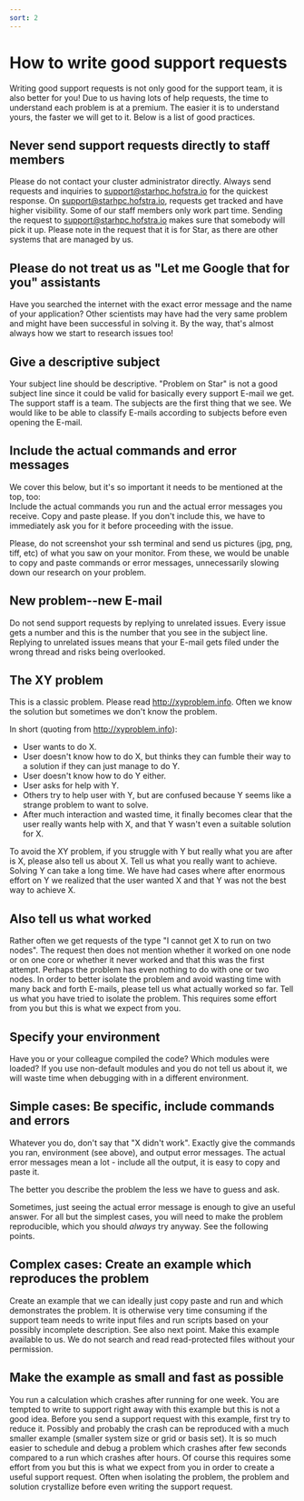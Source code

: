 ```yaml
---
sort: 2
---
```


# How to write good support requests

Writing good support requests is not only good for the support team, it
is also better for you! Due to us having lots of help requests, the time
to understand each problem is at a premium. The easier it is to
understand yours, the faster we will get to it. Below is a list of good
practices.

## Never send support requests directly to staff members

Please do not contact your cluster administrator directly. Always send
requests and inquiries to <support@starhpc.hofstra.io> for the quickest
response. On <support@starhpc.hofstra.io>, requests get tracked and have
higher visibility. Some of our staff members only work part time.
Sending the request to <support@starhpc.hofstra.io> makes sure that
somebody will pick it up. Please note in the request that it is for Star,
as there are other systems that are managed by us.

## Please do not treat us as "Let me Google that for you" assistants

Have you searched the internet with the exact error message
and the name of your application? Other scientists may have had the
very same problem and might have been successful in solving it. By the
way, that's almost always how we start to research issues too!

## Give a descriptive subject

Your subject line should be descriptive. "Problem on Star" is not a
good subject line since it could be valid for basically every support
E-mail we get. The support staff is a team. The subjects are the first
thing that we see. We would like to be able to classify E-mails according
to subjects before even opening the E-mail.

## Include the actual commands and error messages

We cover this below, but it's so important it needs to be mentioned at
the top, too: <br>
Include the actual commands you run and the actual error
messages you receive. Copy and paste please. If you don't include this, we have to immediately ask you for it before proceeding with the issue.

Please, do not screenshot your ssh terminal and send us pictures (jpg,
png, tiff, etc) of what you saw on your monitor. From these, we would be
unable to copy and paste commands or error messages, unnecessarily slowing
down our research on your problem.

## New problem--new E-mail

Do not send support requests by replying to unrelated issues. Every
issue gets a number and this is the number that you see in the subject
line. Replying to unrelated issues means that your E-mail gets filed
under the wrong thread and risks being overlooked.

## The XY problem

This is a classic problem. Please read <http://xyproblem.info>. Often we
know the solution but sometimes we don't know the problem.

In short (quoting from <http://xyproblem.info>):

-   User wants to do X.
-   User doesn't know how to do X, but thinks they can fumble their way
    to a solution if they can just manage to do Y.
-   User doesn't know how to do Y either.
-   User asks for help with Y.
-   Others try to help user with Y, but are confused because Y seems
    like a strange problem to want to solve.
-   After much interaction and wasted time, it finally becomes clear
    that the user really wants help with X, and that Y wasn't even a
    suitable solution for X.

To avoid the XY problem, if you struggle with Y but really what you are
after is X, please also tell us about X. Tell us what you really want to
achieve. Solving Y can take a long time. We have had cases where after
enormous effort on Y we realized that the user wanted X and that Y was
not the best way to achieve X.

## Also tell us what worked

Rather often we get requests of the type "I cannot get X to run on two
nodes". The request then does not mention whether it worked on one node
or on one core or whether it never worked and that this was the first
attempt. Perhaps the problem has even nothing to do with one or two
nodes. In order to better isolate the problem and avoid wasting time
with many back and forth E-mails, please tell us what actually worked so
far. Tell us what you have tried to isolate the problem. This requires
some effort from you but this is what we expect from you.

## Specify your environment

Have you or your colleague compiled the code? Which modules were loaded?
If you use non-default modules and you do not tell us about it, we will
waste time when debugging with in a different environment.

## Simple cases: Be specific, include commands and errors

Whatever you do, don't say that "X didn't work". Exactly give the
commands you ran, environment (see above), and output error messages.
The actual error messages mean a lot - include all the output, it is
easy to copy and paste it.

The better you describe the problem the less we have to guess and ask.

Sometimes, just seeing the actual error message is enough to give an
useful answer. For all but the simplest cases, you will need to make the
problem reproducible, which you should *always* try anyway. See the
following points.

## Complex cases: Create an example which reproduces the problem

Create an example that we can ideally just copy paste and run and which
demonstrates the problem. It is otherwise very time consuming if the
support team needs to write input files and run scripts based on your
possibly incomplete description. See also next point. Make this example
available to us. We do not search and read read-protected files without
your permission.

## Make the example as small and fast as possible

You run a calculation which crashes after running for one week. You are
tempted to write to support right away with this example but this is not
a good idea. Before you send a support request with this example, first
try to reduce it. Possibly and probably the crash can be reproduced with
a much smaller example (smaller system size or grid or basis set). It is
so much easier to schedule and debug a problem which crashes after few
seconds compared to a run which crashes after hours. Of course this
requires some effort from you but this is what we expect from you in
order to create a useful support request. Often when isolating the
problem, the problem and solution crystallize before even writing the
support request.
